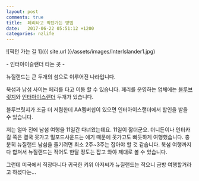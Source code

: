 ```yaml
---
layout: post
comments: true
title:  페리타고 픽턴가는 방법
date:   2017-06-22 05:51:12 +1200
categories: nzlife
---
```


![픽턴 가는 길 1]({{ site.url }}/assets/images/InterIslander1.jpg)
<p class="image-description">- 인터아이슬랜더 타는 곳 -</p>

뉴질랜드는 큰 두개의 섬으로 이루어진 나라입니다.

북섬과 남섬 사이는 페리를 타고 이동 할 수 있습니다. 페리를 운영하는 업체에는 <a href="https://www.bluebridge.co.nz/">블루브릿지</a>와 <a href="https://www.greatjourneysofnz.co.nz/interislander">인터아이스랜더</a> 두개가 있습니다.

블루브릿지가 조금 더 저렴한데 AA멤버쉽이 있으면 인터아이스랜더에서 할인을 받을 수 있습니다.

저는 얼마 전에 남섬 여행을 11일간 다녀왔는데요. 11일이 짧더군요. 더니든이나 인터카길 쪽은 결국 못가고 밀포드사운드는 애기 때문에 못가고도 빠듯하게 여행했습니다. 충분히 뉴질랜드 남섬을 즐기려면 최소 2주~3주는 잡아야 할 것 같습니다. 북섬 여행까지 다 합쳐서 뉴질랜드는 적어도 한달 정도는 잡고 와야 제대로 볼 수 있습니다.

그런데 미국에서 직장다니다 귀국한 키위 아저씨가 뉴질랜드는 작으니 금방 여행할거라고 하셨다는...